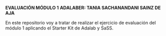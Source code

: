 **EVALUACIÓN MÓDULO 1**
**ADALABER: TANIA SACHANANDANI SAINZ DE AJA**

En este repositorio voy a tratar de realizar el ejercicio de evaluación del módulo 1 aplicando el Starter Kit de Adalab y SaSS.